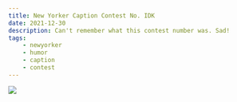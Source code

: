 ```yaml
---
title: New Yorker Caption Contest No. IDK
date: 2021-12-30
description: Can't remember what this contest number was. Sad!
tags:
    - newyorker
    - humor
    - caption
    - contest
---
```

<img src="/img/newyorkeridk.jpg">
